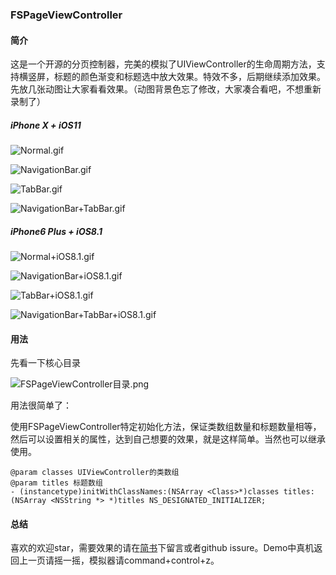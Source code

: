 ### FSPageViewController

#### 简介

这是一个开源的分页控制器，完美的模拟了UIViewController的生命周期方法，支持横竖屏，标题的颜色渐变和标题选中放大效果。特效不多，后期继续添加效果。先放几张动图让大家看看效果。（动图背景色忘了修改，大家凑合看吧，不想重新录制了）

##### iPhone X + iOS11

![Normal.gif](https://github.com/Fly-Sunshine-J/FSPageViewController/blob/master/gif/Normal.gif)

![NavigationBar.gif](https://github.com/Fly-Sunshine-J/FSPageViewController/blob/master/gif/NavigationBar.gif)

![TabBar.gif](https://github.com/Fly-Sunshine-J/FSPageViewController/blob/master/gif/TabBar.gif)

![NavigationBar+TabBar.gif](https://github.com/Fly-Sunshine-J/FSPageViewController/blob/master/gif/NavigationBar+TabBar.gif)

##### iPhone6 Plus + iOS8.1

![Normal+iOS8.1.gif](https://github.com/Fly-Sunshine-J/FSPageViewController/blob/master/gif/Normal+iOS8.1.gif)

![NavigationBar+iOS8.1.gif](https://github.com/Fly-Sunshine-J/FSPageViewController/blob/master/gif/NavigationBar+iOS8.1.gif)

![TabBar+iOS8.1.gif](https://github.com/Fly-Sunshine-J/FSPageViewController/blob/master/gif/TabBar+iOS8.1.gif)

![NavigationBar+TabBar+iOS8.1.gif](https://github.com/Fly-Sunshine-J/FSPageViewController/blob/master/gif/NavigationBar+TabBar+iOS8.1.gif)

#### 用法

先看一下核心目录

![FSPageViewController目录.png](http://upload-images.jianshu.io/upload_images/1771887-8481553796ce1ce9.png?imageMogr2/auto-orient/strip%7CimageView2/2/w/1240)

用法很简单了：

使用FSPageViewController特定初始化方法，保证类数组数量和标题数量相等，然后可以设置相关的属性，达到自己想要的效果，就是这样简单。当然也可以继承使用。

```
@param classes UIViewController的类数组
@param titles 标题数组
- (instancetype)initWithClassNames:(NSArray <Class>*)classes titles:(NSArray <NSString *> *)titles NS_DESIGNATED_INITIALIZER;
```

#### 总结

喜欢的欢迎star，需要效果的请在[简书](https://www.jianshu.com/p/3e86ac9799a1)下留言或者github issure。Demo中真机返回上一页请摇一摇，模拟器请command+control+z。








